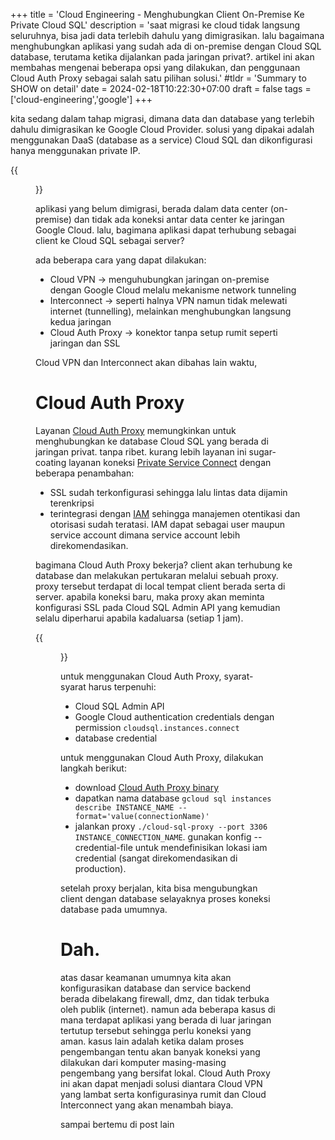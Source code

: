 +++
title = 'Cloud Engineering - Menghubungkan Client On-Premise Ke Private Cloud SQL'
description = 'saat migrasi ke cloud tidak langsung seluruhnya, bisa jadi data terlebih dahulu yang dimigrasikan. lalu bagaimana menghubungkan aplikasi yang sudah ada di on-premise dengan Cloud SQL database, terutama ketika dijalankan pada jaringan privat?. artikel ini akan membahas mengenai beberapa opsi yang dilakukan, dan penggunaan Cloud Auth Proxy sebagai salah satu pilihan solusi.'
#tldr = 'Summary to SHOW on detail'
date = 2024-02-18T10:22:30+07:00
draft = false
tags =  ['cloud-engineering','google']
+++

kita sedang dalam tahap migrasi, dimana data dan database yang terlebih dahulu dimigrasikan ke Google Cloud Provider. solusi yang dipakai adalah menggunakan DaaS (database as a service) Cloud SQL dan dikonfigurasi hanya menggunakan private IP.

{{<figure src="/2024-02-18-cloud-engineering-connect-private-cloud-sql_deployment-diagram.svg" width="50%">}}

aplikasi yang belum dimigrasi, berada dalam data center (on-premise) dan tidak ada koneksi antar data center ke jaringan Google Cloud. lalu, bagimana aplikasi dapat terhubung sebagai client ke Cloud SQL sebagai server?

ada beberapa cara yang dapat dilakukan:

- Cloud VPN -> menguhubungkan jaringan on-premise dengan Google Cloud melalu mekanisme network tunneling
- Interconnect -> seperti halnya VPN namun tidak melewati internet (tunnelling), melainkan menghubungkan langsung kedua jaringan
- Cloud Auth Proxy -> konektor tanpa setup rumit seperti jaringan dan SSL

Cloud VPN dan Interconnect akan dibahas lain waktu,

# Cloud Auth Proxy

Layanan [Cloud Auth Proxy](https://cloud.google.com/sql/docs/mysql/sql-proxy) memungkinkan untuk menghubungkan ke database Cloud SQL yang berada di jaringan privat. tanpa ribet. kurang lebih layanan ini sugar-coating layanan koneksi [Private Service Connect](https://cloud.google.com/sql/docs/mysql/about-private-service-connect) dengan beberapa penambahan:

- SSL sudah terkonfigurasi sehingga lalu lintas data dijamin terenkripsi
- terintegrasi dengan [IAM](https://cloud.google.com/iam/docs/overview) sehingga manajemen otentikasi dan otorisasi sudah teratasi. IAM dapat sebagai user maupun service account dimana service account lebih direkomendasikan.

bagimana Cloud Auth Proxy bekerja? client akan terhubung ke database dan melakukan pertukaran melalui sebuah proxy. proxy tersebut terdapat di local tempat client berada serta di server. apabila koneksi baru, maka proxy akan meminta konfigurasi SSL pada Cloud SQL Admin API yang kemudian selalu diperharui apabila kadaluarsa (setiap 1 jam).

{{<figure src="/2024-02-18-cloud-engineering-connect-private-cloud-sql_cloud-auth-proxy-deployment-diagram.svg">}}

untuk menggunakan Cloud Auth Proxy, syarat-syarat harus terpenuhi:

- Cloud SQL Admin API
- Google Cloud authentication credentials dengan permission `cloudsql.instances.connect`
- database credential

untuk menggunakan Cloud Auth Proxy, dilakukan langkah berikut:

- download [Cloud Auth Proxy binary](https://cloud.google.com/sql/docs/mysql/connect-auth-proxy#install)
- dapatkan nama database `gcloud sql instances describe INSTANCE_NAME --format='value(connectionName)'`
- jalankan proxy `./cloud-sql-proxy --port 3306 INSTANCE_CONNECTION_NAME`. gunakan konfig --credential-file untuk mendefinisikan lokasi iam credential (sangat direkomendasikan di production).

setelah proxy berjalan, kita bisa mengubungkan client dengan database selayaknya proses koneksi database pada umumnya.

# Dah.

atas dasar keamanan umumnya kita akan konfigurasikan database dan service backend berada dibelakang firewall, dmz, dan tidak terbuka oleh publik (internet). namun ada beberapa kasus di mana terdapat aplikasi yang berada di luar jaringan tertutup tersebut sehingga perlu koneksi yang aman. kasus lain adalah ketika dalam proses pengembangan tentu akan banyak koneksi yang dilakukan dari komputer masing-masing pengembang yang bersifat lokal. Cloud Auth Proxy ini akan dapat menjadi solusi diantara Cloud VPN yang lambat serta konfigurasinya rumit dan Cloud Interconnect yang akan menambah biaya.

sampai bertemu di post lain
